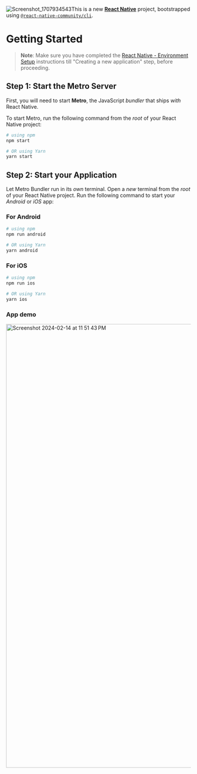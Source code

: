 ![Screenshot_1707934543](https://github.com/prabhatt16/ChatUS/assets/67869503/1f221d8f-9f68-47e0-aa54-196f10377db4)This is a new [**React Native**](https://reactnative.dev) project, bootstrapped using [`@react-native-community/cli`](https://github.com/react-native-community/cli).

# Getting Started

>**Note**: Make sure you have completed the [React Native - Environment Setup](https://reactnative.dev/docs/environment-setup) instructions till "Creating a new application" step, before proceeding.

## Step 1: Start the Metro Server

First, you will need to start **Metro**, the JavaScript _bundler_ that ships _with_ React Native.

To start Metro, run the following command from the _root_ of your React Native project:

```bash
# using npm
npm start

# OR using Yarn
yarn start
```

## Step 2: Start your Application

Let Metro Bundler run in its _own_ terminal. Open a _new_ terminal from the _root_ of your React Native project. Run the following command to start your _Android_ or _iOS_ app:

### For Android

```bash
# using npm
npm run android

# OR using Yarn
yarn android
```

### For iOS

```bash
# using npm
npm run ios

# OR using Yarn
yarn ios
```
### App demo
<img width="1208" alt="Screenshot 2024-02-14 at 11 51 43 PM" src="https://github.com/prabhatt16/ChatUS/assets/67869503/867e508d-b647-4ee2-858d-36baa9bb967b">
